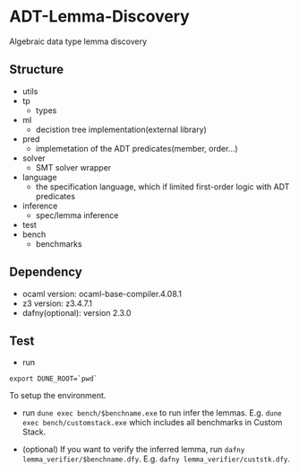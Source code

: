 # ADT-Lemma-Discovery
Algebraic data type lemma discovery

## Structure

- utils
- tp
  + types
- ml
  + decistion tree implementation(external library)
- pred
  + implemetation of the ADT predicates(member, order...)
- solver
  + SMT solver wrapper
- language
  + the specification language, which if limited first-order logic with ADT predicates
- inference
  + spec/lemma inference
- test
- bench
  + benchmarks

## Dependency

- ocaml version: ocaml-base-compiler.4.08.1
- z3 version: z3.4.7.1
- dafny(optional): version 2.3.0

## Test

+ run 

```
export DUNE_ROOT=`pwd`
```

To setup the environment.

+ run `dune exec bench/$benchname.exe` to run infer the lemmas. E.g. `dune exec bench/customstack.exe` which includes all benchmarks in Custom Stack.

+ (optional) If you want to verify the inferred lemma, run `dafny lemma_verifier/$benchname.dfy`. E.g. `dafny lemma_verifier/custstk.dfy`.
